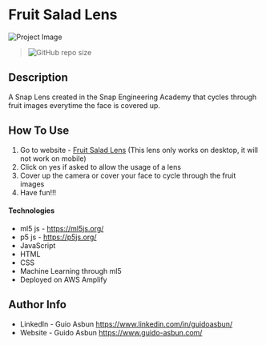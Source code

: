 # Fruit Salad Lens

![Project Image](https://git-readme-images.s3.amazonaws.com/snap-lens.png)

> ![GitHub repo size](https://img.shields.io/github/repo-size/guidoasbun/ml5-SEA-lens)

## Description

A Snap Lens created in the Snap Engineering Academy that cycles through fruit images everytime the face is covered up.

## How To Use

1. Go to website - [Fruit Salad Lens](https://master.d3vg7evzr2kth2.amplifyapp.com/)
    (This lens only works on desktop, it will not work on mobile)
2. Click on yes if asked to allow the usage of a lens
3. Cover up the camera or cover your face to cycle through the fruit images
4. Have fun!!!

#### Technologies

- ml5 js - https://ml5js.org/
- p5 js - https://p5js.org/
- JavaScript
- HTML
- CSS
- Machine Learning through ml5
- Deployed on AWS Amplify

## Author Info

- LinkedIn - Guio Asbun https://www.linkedin.com/in/guidoasbun/
- Website - Guido Asbun https://www.guido-asbun.com/
